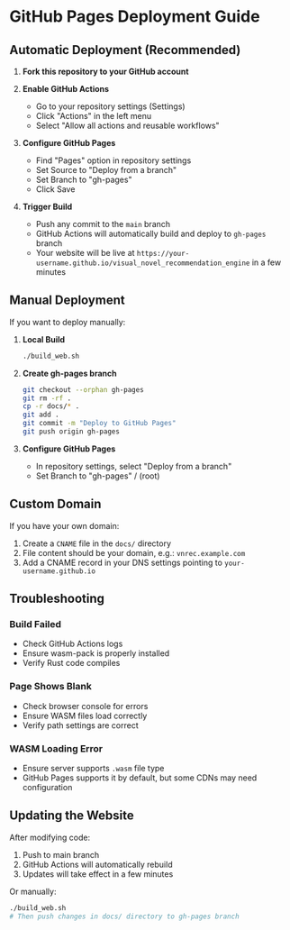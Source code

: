 # GitHub Pages Deployment Guide

## Automatic Deployment (Recommended)

1. **Fork this repository to your GitHub account**

2. **Enable GitHub Actions**
   - Go to your repository settings (Settings)
   - Click "Actions" in the left menu
   - Select "Allow all actions and reusable workflows"

3. **Configure GitHub Pages**
   - Find "Pages" option in repository settings
   - Set Source to "Deploy from a branch"
   - Set Branch to "gh-pages"
   - Click Save

4. **Trigger Build**
   - Push any commit to the `main` branch
   - GitHub Actions will automatically build and deploy to `gh-pages` branch
   - Your website will be live at `https://your-username.github.io/visual_novel_recommendation_engine` in a few minutes

## Manual Deployment

If you want to deploy manually:

1. **Local Build**
   ```bash
   ./build_web.sh
   ```

2. **Create gh-pages branch**
   ```bash
   git checkout --orphan gh-pages
   git rm -rf .
   cp -r docs/* .
   git add .
   git commit -m "Deploy to GitHub Pages"
   git push origin gh-pages
   ```

3. **Configure GitHub Pages**
   - In repository settings, select "Deploy from a branch"
   - Set Branch to "gh-pages" / (root)

## Custom Domain

If you have your own domain:

1. Create a `CNAME` file in the `docs/` directory
2. File content should be your domain, e.g.: `vnrec.example.com`
3. Add a CNAME record in your DNS settings pointing to `your-username.github.io`

## Troubleshooting

### Build Failed
- Check GitHub Actions logs
- Ensure wasm-pack is properly installed
- Verify Rust code compiles

### Page Shows Blank
- Check browser console for errors
- Ensure WASM files load correctly
- Verify path settings are correct

### WASM Loading Error
- Ensure server supports `.wasm` file type
- GitHub Pages supports it by default, but some CDNs may need configuration

## Updating the Website

After modifying code:

1. Push to main branch
2. GitHub Actions will automatically rebuild
3. Updates will take effect in a few minutes

Or manually:

```bash
./build_web.sh
# Then push changes in docs/ directory to gh-pages branch
```
